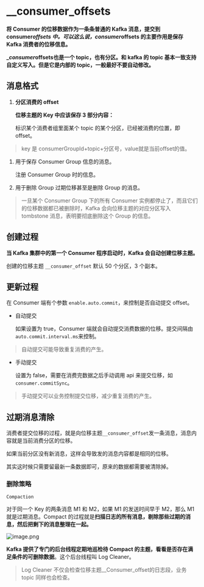 # __consumer_offsets

**将 Consumer 的位移数据作为一条条普通的 Kafka 消息，提交到 consumer*offsets 中。可以这么说，consumer*offsets 的主要作用是保存 Kafka 消费者的位移信息。**

**_*consumer*offsets也是一个 topic，也有分区。和 kafka 的 topic 基本一致支持自定义写入。但是它是内部的 topic，一般最好不要自动修改。**

## 消息格式

1. **分区消费的 offset**
    
    **位移主题的 Key 中应该保存 3 部分内容：**
    
    标识某个消费者组里面某个 topic 的某个分区，已经被消费的位置，即offset。
    

> key 是 consumerGroupId+topic+分区号，value就是当前offset的值。
> 
1. 用于保存 Consumer Group 信息的消息。
    
    注册 Consumer Group 时的信息。
    
2. 用于删除 Group 过期位移甚至是删除 Group 的消息。

> 一旦某个 Consumer Group 下的所有 Consumer 实例都停止了，而且它们的位移数据都已被删除时，Kafka 会向位移主题的对应分区写入 tombstone 消息，表明要彻底删除这个 Group 的信息。
> 

## 创建过程

**当 Kafka 集群中的第一个 Consumer 程序启动时，Kafka 会自动创建位移主题。**

创建的位移主题  `__consumer_offset` 默认 50 个分区，3 个副本。

## 更新过程

在 Consumer 端有个参数 `enable.auto.commit`，来控制是否自动提交 offset。

- 自动提交
    
    如果设置为 true，Consumer 端就会自动提交消费数据的位移。提交间隔由 `auto.commit.interval.ms`来控制。
    

> 自动提交可能导致重复消费的产生。
> 
- 手动提交
    
    设置为 false，需要在消费完数据之后手动调用 api 来提交位移，如`consumer.commitSync`。
    

> 手动提交可以业务控制提交位移，减少重复消费的产生。
> 

## 过期消息清除

消费者提交位移的过程，就是向位移主题`__consumer_offset`发一条消息，消息内容就是当前消费分区的位移。

如果当前分区没有新消息，这样会导致发的消息内容都是相同的位移。

其实这时候只需要留最新一条数据即可，原来的数据都需要被清除掉。

### 删除策略

`Compaction`

对于同一个 Key 的两条消息 M1 和 M2，如果 M1 的发送时间早于 M2，那么 M1 就是过期消息。Compact 的过程就是**扫描日志的所有消息，剔除那些过期的消息，然后把剩下的消息整理在一起。**

![image.png](https://tc-cdn.flowus.cn/oss/a3038ac0-ec7d-4645-85ec-2629854056fa/image.png?time=1750932000&token=503e5ffc8d07b70af0f4dfa185c0870a13213b5373aed114c6e4fb6f60fa1451&role=free)

**Kafka 提供了专门的后台线程定期地巡检待 Compact 的主题，看看是否存在满足条件的可删除数据**。这个后台线程叫 Log Cleaner。

> Log Cleaner 不仅会检查位移主题__Consumer_offset的日志段，业务 topic 同样也会检查。
>